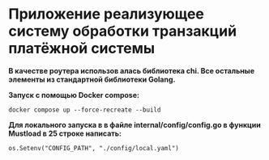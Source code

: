 # Приложение реализующее систему обработки транзакций платёжной системы
**В качестве роутера использов алась библиотека chi. Все остальные элементы из стандартной библиотеки Golang.**

**Запуск с помощью Docker compose:**
```
docker compose up --force-recreate --build
```

**Для локального запуска в в файле internal/config/config.go в функции Mustload в 25 строке написать:**
```
os.Setenv("CONFIG_PATH", "./config/local.yaml")
```

